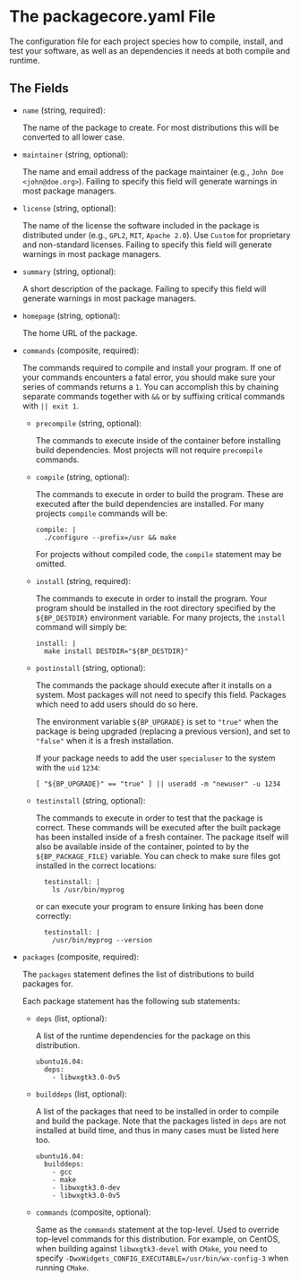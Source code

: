 The packagecore.yaml File
=========================

The configuration file for each project species how to compile, install, and
test your software, as well as an dependencies it needs at both compile and
runtime.


The Fields
----------

* `name` (string, required):

    The name of the package to create. For most distributions this will be
    converted to all lower case.

* `maintainer` (string, optional):

    The name and email address of the package maintainer (e.g.,
    `John Doe <john@doe.org>`). Failing to specify this field will generate
    warnings in most package managers.

* `license` (string, optional):
    
    The name of the license the software included in the package is
    distributed under (e.g., `GPL2`, `MIT`, `Apache 2.0`).  Use `Custom`
    for proprietary and non-standard licenses. Failing to specify this field
    will generate warnings in most package managers.

* `summary` (string, optional):

    A short description of the package. Failing to specify this field
    will generate warnings in most package managers.


* `homepage` (string, optional):

    The home URL of the package.


* `commands` (composite, required):

    The commands required to compile and install your program. If one of your
    commands encounters a fatal error, you should make sure your series of
    commands returns a `1`. You can accomplish this by chaining separate
    commands together with `&&` or by suffixing critical commands with
    `|| exit 1`.

    - `precompile` (string, optional):

        The commands to execute inside of the container before installing build
        dependencies. Most projects will not require `precompile` commands.

    - `compile` (string, optional):

        The commands to execute in order to build the program. These are
        executed after the build dependencies are installed. For many projects
        `compile` commands will be:

        ```
        compile: |
          ./configure --prefix=/usr && make
        ```
        For projects without compiled code, the `compile` statement may be
        omitted.

    - `install` (string, required):

        The commands to execute in order to install the program. Your program
        should be installed in the root directory specified by the
        `${BP_DESTDIR}` environment variable. For many projects, the `install`
        command will simply be:

        ```
        install: |
          make install DESTDIR="${BP_DESTDIR}"
        ```

    - `postinstall` (string, optional):

        The commands the package should execute after it installs on a system.
        Most packages will not need to specify this field. Packages which need
        to add users should do so here. 

        The environment variable
        `${BP_UPGRADE}` is set to `"true"` when the package is being upgraded
        (replacing a previous version), and set to `"false"` when it is a fresh
        installation.

        If your package needs to add the user `specialuser` to the system with
        the `uid` `1234`:

        ```
        [ "${BP_UPGRADE}" == "true" ] || useradd -m "newuser" -u 1234
        ```

    - `testinstall` (string, optional):

        The commands to execute in order to test that the package is correct.
        These commands will be executed after the built package has been
        installed inside of a fresh container. The package itself will also be
        available inside of the container, pointed to by the
        `${BP_PACKAGE_FILE}` variable. You can check to make sure files
        got installed in the correct locations:

        ```
          testinstall: |
            ls /usr/bin/myprog
        ```

        or can execute your program to ensure linking has been done correctly:

        ```
          testinstall: |
            /usr/bin/myprog --version
        ```

* `packages` (composite, required):

    The `packages` statement defines the list of distributions to build packages
    for.

    Each package statement has the following sub statements:

    - `deps` (list, optional):

        A list of the runtime dependencies for the
        package on this distribution.

        ```
        ubuntu16.04:
          deps:
            - libwxgtk3.0-0v5
        ```

    - `builddeps` (list, optional):

        A list of the packages that need to be
        installed in order to compile and build the package.
        Note that the packages listed in `deps` are not installed at build
        time, and thus in many cases must be listed here too.

        ```
        ubuntu16.04:
          builddeps:
            - gcc
            - make
            - libwxgtk3.0-dev
            - libwxgtk3.0-0v5
        ```

    - `commands` (composite, optional):

        Same as the `commands` statement at the top-level. Used to override
        top-level commands for this distribution. For example, on CentOS, when
        building against `libwxgtk3-devel` with `CMake`, you need to specify
        `-DwxWidgets_CONFIG_EXECUTABLE=/usr/bin/wx-config-3` when running
        `CMake`.


